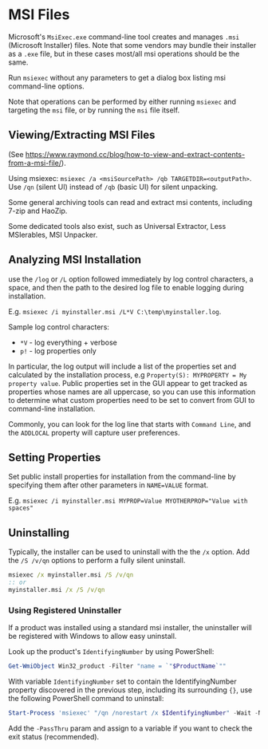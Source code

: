 # MSI Files
Microsoft's `MsiExec.exe` command-line tool creates and manages `.msi` (Microsoft Installer) files. Note that some vendors may bundle their installer as a `.exe` file, but in these cases most/all msi operations should be the same.

Run `msiexec` without any parameters to get a dialog box listing msi command-line options.

Note that operations can be performed by either running `msiexec` and targeting the `msi` file, or by running the `msi` file itself.

## Viewing/Extracting MSI Files
(See https://www.raymond.cc/blog/how-to-view-and-extract-contents-from-a-msi-file/).

Using msiexec: `msiexec /a <msiSourcePath> /qb TARGETDIR=<outputPath>`. Use `/qn` (silent UI) instead of `/qb` (basic UI) for silent unpacking.

Some general archiving tools can read and extract msi contents, including 7-zip and HaoZip.

Some dedicated tools also exist, such as Universal Extractor, Less MSIerables, MSI Unpacker.

## Analyzing MSI Installation
use the `/log` or `/L` option followed immediately by log control characters, a space, and then the path to the desired log file to enable logging during installation.

E.g. `msiexec /i myinstaller.msi /L*V C:\temp\myinstaller.log`.

Sample log control characters:

* `*V` - log everything + verbose
* `p!` - log properties only

In particular, the log output will include a list of the properties set and calculated by the installation process, e.g `Property(S): MYPROPERTY = My property value`. Public properties set in the GUI appear to get tracked as properties whose names are all uppercase, so you can use this information to determine what custom properties need to be set to convert from GUI to command-line installation.

Commonly, you can look for the log line that starts with `Command Line`, and the `ADDLOCAL` property will capture user preferences.

## Setting Properties
Set public install properties for installation from the command-line by specifying them after other parameters in `NAME=VALUE` format.

E.g. `msiexec /i myinstaller.msi MYPROP=Value MYOTHERPROP="Value with spaces"`

## Uninstalling
Typically, the installer can be used to uninstall with the the `/x` option. Add the `/S /v/qn` options to perform a fully silent uninstall.

``` cmd
msiexec /x myinstaller.msi /S /v/qn
:: or
myinstaller.msi /x /S /v/qn
```

### Using Registered Uninstaller
If a product was installed using a standard msi installer, the uninstaller will be registered with Windows to allow easy uninstall.

Look up the product's `IdentifyingNumber` by using PowerShell: 

``` PowerShell
Get-WmiObject Win32_product -Filter "name = `"$ProductName`""
```

With variable `IdentifyingNumber` set to contain the IdentifyingNumber property discovered in the previous step, including its surrounding `{}`, use the following PowerShell command to uninstall:

``` PowerShell
Start-Process 'msiexec' "/qn /norestart /x $IdentifyingNumber" -Wait -NoNewWindow
```

Add the `-PassThru` param and assign to a variable if you want to check the exit status (recommended).
